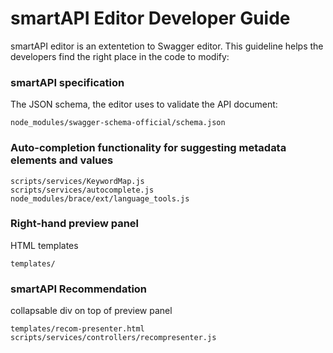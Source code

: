# smartAPI Editor Developer Guide

smartAPI editor is an extentetion to Swagger editor. This guideline helps the developers find the right place in the code to modify: 


### smartAPI specification
The JSON schema, the editor uses to validate the API document:
```shell
node_modules/swagger-schema-official/schema.json
```
### Auto-completion functionality for suggesting metadata elements and values
```shell
scripts/services/KeywordMap.js
scripts/services/autocomplete.js
node_modules/brace/ext/language_tools.js
```
### Right-hand preview panel
HTML templates 
```shell
templates/
```
### smartAPI Recommendation
collapsable div on top of preview panel
```shell
templates/recom-presenter.html
scripts/services/controllers/recompresenter.js
```
